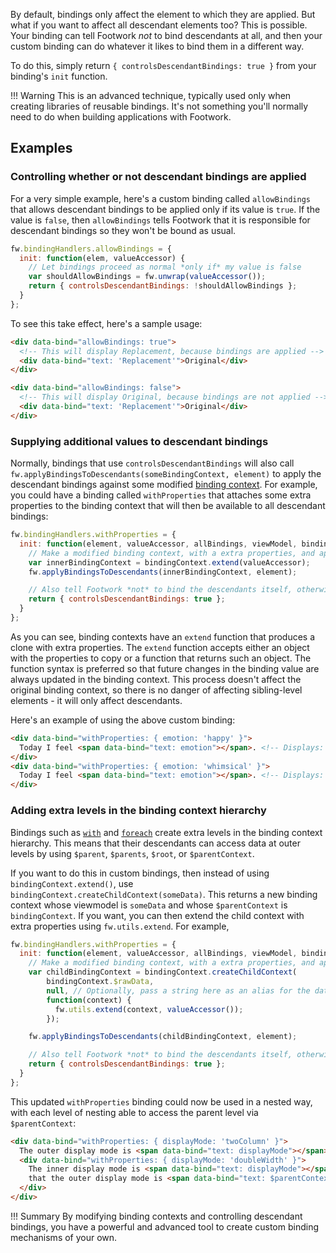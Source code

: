 By default, bindings only affect the element to which they are applied. But what if you want to affect all descendant elements too? This is possible. Your binding can tell Footwork *not* to bind descendants at all, and then your custom binding can do whatever it likes to bind them in a different way.

To do this, simply return `{ controlsDescendantBindings: true }` from your binding's `init` function.

!!! Warning
    This is an advanced technique, typically used only when creating libraries of reusable bindings. It's not something you'll normally need to do when building applications with Footwork.

## Examples

### Controlling whether or not descendant bindings are applied

For a very simple example, here's a custom binding called `allowBindings` that allows descendant bindings to be applied only if its value is `true`. If the value is `false`, then `allowBindings` tells Footwork that it is responsible for descendant bindings so they won't be bound as usual.

```javascript
fw.bindingHandlers.allowBindings = {
  init: function(elem, valueAccessor) {
    // Let bindings proceed as normal *only if* my value is false
    var shouldAllowBindings = fw.unwrap(valueAccessor());
    return { controlsDescendantBindings: !shouldAllowBindings };
  }
};
```

To see this take effect, here's a sample usage:

```html
<div data-bind="allowBindings: true">
  <!-- This will display Replacement, because bindings are applied -->
  <div data-bind="text: 'Replacement'">Original</div>
</div>

<div data-bind="allowBindings: false">
  <!-- This will display Original, because bindings are not applied -->
  <div data-bind="text: 'Replacement'">Original</div>
</div>
```

### Supplying additional values to descendant bindings

Normally, bindings that use `controlsDescendantBindings` will also call `fw.applyBindingsToDescendants(someBindingContext, element)` to apply the descendant bindings against some modified [binding context](binding-context.md). For example, you could have a binding called `withProperties` that attaches some extra properties to the binding context that will then be available to all descendant bindings:

```javascript
fw.bindingHandlers.withProperties = {
  init: function(element, valueAccessor, allBindings, viewModel, bindingContext) {
    // Make a modified binding context, with a extra properties, and apply it to descendant elements
    var innerBindingContext = bindingContext.extend(valueAccessor);
    fw.applyBindingsToDescendants(innerBindingContext, element);

    // Also tell Footwork *not* to bind the descendants itself, otherwise they will be bound twice
    return { controlsDescendantBindings: true };
  }
};
```

As you can see, binding contexts have an `extend` function that produces a clone with extra properties. The `extend` function accepts either an object with the properties to copy or a function that returns such an object. The function syntax is preferred so that future changes in the binding value are always updated in the binding context. This process doesn't affect the original binding context, so there is no danger of affecting sibling-level elements - it will only affect descendants.

Here's an example of using the above custom binding:

```html
<div data-bind="withProperties: { emotion: 'happy' }">
  Today I feel <span data-bind="text: emotion"></span>. <!-- Displays: happy -->
</div>
<div data-bind="withProperties: { emotion: 'whimsical' }">
  Today I feel <span data-bind="text: emotion"></span>. <!-- Displays: whimsical -->
</div>
```

### Adding extra levels in the binding context hierarchy

Bindings such as [`with`](with-binding.md) and [`foreach`](foreach-binding.md) create extra levels in the binding context hierarchy. This means that their descendants can access data at outer levels by using `$parent`, `$parents`, `$root`, or `$parentContext`.

If you want to do this in custom bindings, then instead of using `bindingContext.extend()`, use `bindingContext.createChildContext(someData)`. This returns a new binding context whose viewmodel is `someData` and whose `$parentContext` is `bindingContext`. If you want, you can then extend the child context with extra properties using `fw.utils.extend`. For example,

```javascript
fw.bindingHandlers.withProperties = {
  init: function(element, valueAccessor, allBindings, viewModel, bindingContext) {
    // Make a modified binding context, with a extra properties, and apply it to descendant elements
    var childBindingContext = bindingContext.createChildContext(
        bindingContext.$rawData,
        null, // Optionally, pass a string here as an alias for the data item in descendant contexts
        function(context) {
          fw.utils.extend(context, valueAccessor());
        });

    fw.applyBindingsToDescendants(childBindingContext, element);

    // Also tell Footwork *not* to bind the descendants itself, otherwise they will be bound twice
    return { controlsDescendantBindings: true };
  }
};
```

This updated `withProperties` binding could now be used in a nested way, with each level of nesting able to access the parent level via `$parentContext`:

```html
<div data-bind="withProperties: { displayMode: 'twoColumn' }">
  The outer display mode is <span data-bind="text: displayMode"></span>.
  <div data-bind="withProperties: { displayMode: 'doubleWidth' }">
    The inner display mode is <span data-bind="text: displayMode"></span>, but I haven't forgotten
    that the outer display mode is <span data-bind="text: $parentContext.displayMode"></span>.
  </div>
</div>
```

!!! Summary
    By modifying binding contexts and controlling descendant bindings, you have a powerful and advanced tool to create custom binding mechanisms of your own.
